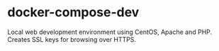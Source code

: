 # docker-compose-dev
Local web development environment using CentOS, Apache and PHP. Creates SSL keys for browsing over HTTPS.
